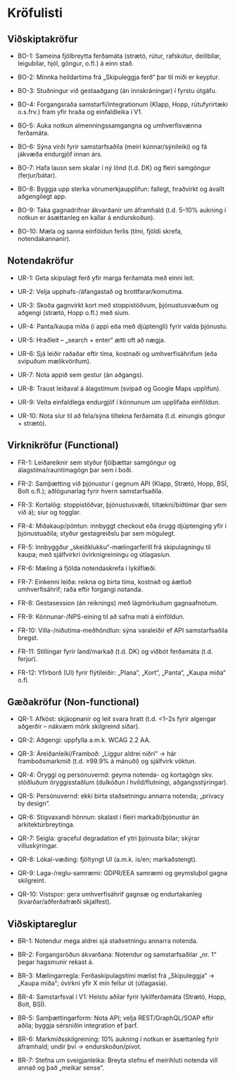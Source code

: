# Kröfulisti

## Viðskiptakröfur

- BO-1: Sameina fjölbreytta ferðamáta (strætó, rútur, rafskútur, deilibílar, leigubílar, hjól, göngur, o.fl.) á einn stað.

- BO-2: Minnka heildartíma frá „Skipuleggja ferð“ þar til miði er keyptur.

- BO-3: Stuðningur við gestaaðgang (án innskráningar) í fyrstu útgáfu.

- BO-4: Forgangsraða samstarfi/integrationum (Klapp, Hopp, rútufyrirtæki o.s.frv.) fram yfir hraða og einfaldleika í V1.

- BO-5: Auka notkun almenningssamgangna og umhverfisvænna ferðamáta.

- BO-6: Sýna virði fyrir samstarfsaðila (meiri kúnnar/sýnileiki) og fá jákvæða endurgjöf innan árs.

- BO-7: Hafa lausn sem skalar í ný lönd (t.d. DK) og fleiri samgöngur (ferjur/bátar).

- BO-8: Byggja upp sterka vörumerkjaupplifun: fallegt, hraðvirkt og ávallt aðgengilegt app.

- BO-9: Taka gagnadrifnar ákvarðanir um áframhald (t.d. 5–10% aukning í notkun er ásættanleg en kallar á endurskoðun).

- BO-10: Mæla og sanna einföldun ferlis (tími, fjöldi skrefa, notendakannanir).

## Notendakröfur

- UR-1: Geta skipulagt ferð yfir marga ferðamáta með einni leit.

- UR-2: Velja upphafs-/áfangastað og brottfarar/komutíma.

- UR-3: Skoða gagnvirkt kort með stoppistöðvum, þjónustusvæðum og aðgengi (strætó, Hopp o.fl.) með síum.

- UR-4: Panta/kaupa miða (í appi eða með djúptengli) fyrir valda þjónustu.

- UR-5: Hraðleit – „search + enter“ ætti oft að nægja.

- UR-6: Sjá leiðir raðaðar eftir tíma, kostnaði og umhverfisáhrifum (eða svipuðum mælikvörðum).

- UR-7: Nota appið sem gestur (án aðgangs).

- UR-8: Traust leiðaval á álagstímum (svipað og Google Maps upplifun).

- UR-9: Veita einfaldlega endurgjöf í könnunum um upplifaða einföldun.

- UR-10: Nota síur til að fela/sýna tiltekna ferðamáta (t.d. einungis göngur + strætó).

## Virknikröfur (Functional)

- FR-1: Leiðareiknir sem styður fjölþættar samgöngur og álagstíma/rauntímagögn þar sem í boði.

- FR-2: Samþætting við þjónustur í gegnum API (Klapp, Strætó, Hopp, BSÍ, Bolt o.fl.); aðlögunarlag fyrir hvern samstarfsaðila.

- FR-3: Kortalög: stoppistöðvar, þjónustusvæði, tiltækni/biðtímar (þar sem við á); síur og togglar.

- FR-4: Miðakaup/pöntun: innbyggt checkout eða örugg djúptenging yfir í þjónustuaðila; styður gestagreiðslu þar sem mögulegt.

- FR-5: Innbyggður „skeiðklukku“-mælingarferill frá skipulagningu til kaupa; með sjálfvirkri óvirknigreiningu og útlagasíun.

- FR-6: Mæling á fjölda notendaskrefa í lykilflæði.

- FR-7: Einkenni leiða: reikna og birta tíma, kostnað og áætluð umhverfisáhrif; raða eftir forgangi notanda.

- FR-8: Gestasession (án reiknings) með lágmörkuðum gagnaafnotum.

- FR-9: Könnunar-/NPS-eining til að safna mati á einföldun.

- FR-10: Villa-/niðutíma-meðhöndlun: sýna varaleiðir ef API samstarfsaðila bregst.

- FR-11: Stillingar fyrir land/markað (t.d. DK) og viðbót ferðamáta (t.d. ferjur).

- FR-12: Yfirborð (UI) fyrir flýtileiðir: „Plana“, „Kort“, „Panta“, „Kaupa miða“ o.fl.

## Gæðakröfur (Non-functional)

- QR-1: Afköst: skjáopnanir og leit svara hratt (t.d. <1–2s fyrir algengar aðgerðir – nákvæm mörk skilgreind síðar).

- QR-2: Aðgengi: uppfylla a.m.k. WCAG 2.2 AA.

- QR-3: Áreiðanleiki/Framboð: „Liggur aldrei niðri“ → hár framboðsmarkmið (t.d. ≥99.9% á mánuði) og sjálfvirk vöktun.

- QR-4: Öryggi og persónuvernd: geyma notenda- og kortagögn skv. stöðluðum öryggisstaðlum (dulkóðun í hvíld/flutningi, aðgangsstýringar).

- QR-5: Persónuvernd: ekki birta staðsetningu annarra notenda; „privacy by design“.

- QR-6: Stigvaxandi hönnun: skalast í fleiri markaði/þjónustur án arkitektúrbreytinga.

- QR-7: Seigla: graceful degradation ef ytri þjónusta bilar; skýrar villuskýringar.

- QR-8: Lókal-væðing: fjöltyngt UI (a.m.k. is/en; markaðstengt).

- QR-9: Laga-/reglu-samræmi: GDPR/EEA samræmi og geymsluþol gagna skilgreint.

- QR-10: Vistspor: gera umhverfisáhrif gagnsæ og endurtakanleg (kvarðar/aðferðafræði skjalfest).

## Viðskiptareglur

- BR-1: Notendur mega aldrei sjá staðsetningu annarra notenda.

- BR-2: Forgangsröðun ákvarðana: Notendur og samstarfsaðilar „nr. 1“ þegar hagsmunir rekast á.

- BR-3: Mælingarregla: Ferðaskipulagstími mælist frá „Skipuleggja“ → „Kaupa miða“; óvirkni yfir X mín fellur út (útlagasía).

- BR-4: Samstarfsval í V1: Helstu aðilar fyrir lykilferðamáta (Strætó, Hopp, Bolt, BSÍ).

- BR-5: Samþættingarform: Nota API; velja REST/GraphQL/SOAP eftir aðila; byggja sérsniðin integration ef þarf.

- BR-6: Markmiðsskilgreining: 10% aukning í notkun er ásættanleg fyrir áframhald; undir því → endurskoðun/pivot.

- BR-7: Stefna um sveigjanleika: Breyta stefnu ef meirihluti notenda vill annað og það „meikar sense“.
